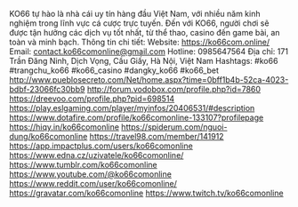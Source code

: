 KO66 tự hào là nhà cái uy tín hàng đầu Việt Nam, với nhiều năm kinh nghiệm trong lĩnh vực cá cược trực tuyến. Đến với KO66, người chơi sẽ được tận hưởng các dịch vụ tốt nhất, từ thể thao, casino đến game bài, an toàn và minh bạch.
Thông tin chi tiết:
Website: https://ko66com.online/
Email: contact.ko66comonline@gmail.com
Hotline: 0985647564
Địa chỉ: 171 Trần Đăng Ninh, Dịch Vọng, Cầu Giấy, Hà Nội, Việt Nam
Hashtags: #ko66 #trangchu_ko66 #ko66_casino #dangky_ko66 #ko66_bet
http://www.pueblosecreto.com/Net/home.aspx?time=0bff1b4b-52ca-4023-bdbf-23066fc30bb9
http://forum.vodobox.com/profile.php?id=7860
https://dreevoo.com/profile.php?pid=698514
https://play.eslgaming.com/player/myinfos/20406531/#description
https://www.dotafire.com/profile/ko66comonline-133107?profilepage
https://hiqy.in/ko66comonline
https://spiderum.com/nguoi-dung/ko66comonline
https://travel98.com/member/141912
https://app.impactplus.com/users/ko66comonline
https://www.edna.cz/uzivatele/ko66comonline/
https://www.tumblr.com/ko66comonline
https://www.youtube.com/@ko66comonline
https://www.reddit.com/user/ko66comonline/
https://gravatar.com/ko66comonline
https://www.twitch.tv/ko66comonline